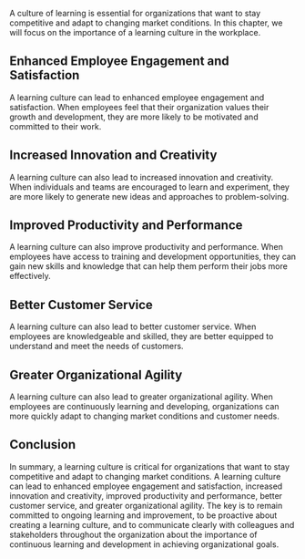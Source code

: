 
A culture of learning is essential for organizations that want to stay competitive and adapt to changing market conditions. In this chapter, we will focus on the importance of a learning culture in the workplace.

Enhanced Employee Engagement and Satisfaction
---------------------------------------------

A learning culture can lead to enhanced employee engagement and satisfaction. When employees feel that their organization values their growth and development, they are more likely to be motivated and committed to their work.

Increased Innovation and Creativity
-----------------------------------

A learning culture can also lead to increased innovation and creativity. When individuals and teams are encouraged to learn and experiment, they are more likely to generate new ideas and approaches to problem-solving.

Improved Productivity and Performance
-------------------------------------

A learning culture can also improve productivity and performance. When employees have access to training and development opportunities, they can gain new skills and knowledge that can help them perform their jobs more effectively.

Better Customer Service
-----------------------

A learning culture can also lead to better customer service. When employees are knowledgeable and skilled, they are better equipped to understand and meet the needs of customers.

Greater Organizational Agility
------------------------------

A learning culture can also lead to greater organizational agility. When employees are continuously learning and developing, organizations can more quickly adapt to changing market conditions and customer needs.

Conclusion
----------

In summary, a learning culture is critical for organizations that want to stay competitive and adapt to changing market conditions. A learning culture can lead to enhanced employee engagement and satisfaction, increased innovation and creativity, improved productivity and performance, better customer service, and greater organizational agility. The key is to remain committed to ongoing learning and improvement, to be proactive about creating a learning culture, and to communicate clearly with colleagues and stakeholders throughout the organization about the importance of continuous learning and development in achieving organizational goals.
